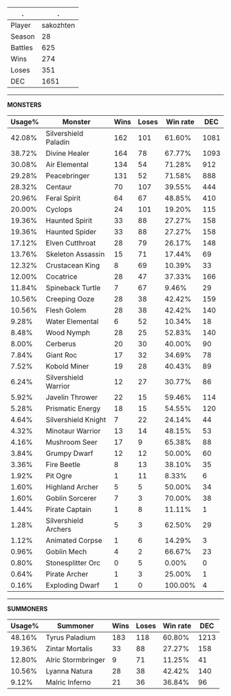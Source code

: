 .|.
|-|-
Player|sakozhten
Season|28
Battles|625
Wins|274
Loses|351
DEC|1651

---
**MONSTERS**

Usage%|Monster|Wins|Loses|Win rate|DEC|
-|-|-|-|-|-|
42.08%|Silvershield Paladin|162|101|61.60%|1081|
38.72%|Divine Healer|164|78|67.77%|1093|
30.08%|Air Elemental|134|54|71.28%|912|
29.28%|Peacebringer|131|52|71.58%|888|
28.32%|Centaur|70|107|39.55%|444|
20.96%|Feral Spirit|64|67|48.85%|410|
20.00%|Cyclops|24|101|19.20%|115|
19.36%|Haunted Spirit|33|88|27.27%|158|
19.36%|Haunted Spider|33|88|27.27%|158|
17.12%|Elven Cutthroat|28|79|26.17%|148|
13.76%|Skeleton Assassin|15|71|17.44%|69|
12.32%|Crustacean King|8|69|10.39%|33|
12.00%|Cocatrice|28|47|37.33%|166|
11.84%|Spineback Turtle|7|67|9.46%|29|
10.56%|Creeping Ooze|28|38|42.42%|159|
10.56%|Flesh Golem|28|38|42.42%|140|
9.28%|Water Elemental|6|52|10.34%|18|
8.48%|Wood Nymph|28|25|52.83%|140|
8.00%|Cerberus|20|30|40.00%|90|
7.84%|Giant Roc|17|32|34.69%|78|
7.52%|Kobold Miner|19|28|40.43%|89|
6.24%|Silvershield Warrior|12|27|30.77%|86|
5.92%|Javelin Thrower|22|15|59.46%|114|
5.28%|Prismatic Energy|18|15|54.55%|120|
4.64%|Silvershield Knight|7|22|24.14%|44|
4.32%|Minotaur Warrior|13|14|48.15%|53|
4.16%|Mushroom Seer|17|9|65.38%|88|
3.84%|Grumpy Dwarf|12|12|50.00%|60|
3.36%|Fire Beetle|8|13|38.10%|35|
1.92%|Pit Ogre|1|11|8.33%|6|
1.60%|Highland Archer|5|5|50.00%|34|
1.60%|Goblin Sorcerer|7|3|70.00%|38|
1.44%|Pirate Captain|1|8|11.11%|1|
1.28%|Silvershield Archers|5|3|62.50%|29|
1.12%|Animated Corpse|1|6|14.29%|3|
0.96%|Goblin Mech|4|2|66.67%|23|
0.80%|Stonesplitter Orc|0|5|0.00%|0|
0.64%|Pirate Archer|1|3|25.00%|1|
0.16%|Exploding Dwarf|1|0|100.00%|4|

---
**SUMMONERS**

Usage%|Summoner|Wins|Loses|Win rate|DEC|
-|-|-|-|-|-|
48.16%|Tyrus Paladium|183|118|60.80%|1213|
19.36%|Zintar Mortalis|33|88|27.27%|158|
12.80%|Alric Stormbringer|9|71|11.25%|41|
10.56%|Lyanna Natura|28|38|42.42%|140|
9.12%|Malric Inferno|21|36|36.84%|96|

